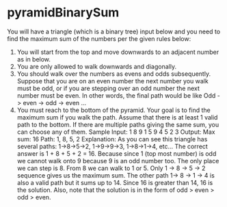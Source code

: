 # pyramidBinarySum

You will have a triangle (which is a binary tree) input below and you need to find the maximum sum of the numbers per the given rules below:
1. You will start from the top and move downwards to an adjacent number as in below.
2. You are only allowed to walk downwards and diagonally.
3. You should walk over the numbers as evens and odds subsequently. Suppose that you are on an even number the next number you walk must be odd, or if you are stepping over an odd number the next number must be even. In other words, the final path would be like
Odd -> even -> odd -> even …
4. You must reach to the bottom of the pyramid.
Your goal is to find the maximum sum if you walk the path. Assume that there is at least 1 valid path to the bottom. If there are multiple paths giving the same sum, you can choose any of them.
Sample Input:
1
8 9
1 5 9
4 5 2 3
Output:
Max sum: 16
Path: 1, 8, 5, 2
Explanation:
As you can see this triangle has several paths: 1->8->5->2, 1->9->9->3, 1->8->1->4, etc…
The correct answer is 1 + 8 + 5 + 2 = 16. Because since 1 (top most number) is odd we cannot walk onto 9 because 9 is an odd number too. The only place we can step is 8. From 8 we can walk to 1 or 5. Only 1 -> 8 -> 5 -> 2 sequence gives us the maximum sum. The other path 1-> 8 -> 1 -> 4 is also a valid path but it sums up to 14. Since 16 is greater than 14, 16 is the solution. Also, note that the solution is in the form of odd > even > odd > even.
